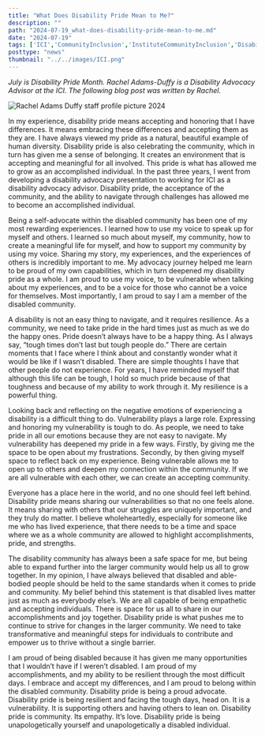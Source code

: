 ```yaml
---
title: "What Does Disability Pride Mean to Me?"
description: ""
path: "2024-07-19_what-does-disability-pride-mean-to-me.md"
date: "2024-07-19"
tags: ['ICI','CommunityInclusion','InstituteCommunityInclusion','DisabilityPride', 'DisabilityPrideMonth']
posttype: "news"
thumbnail: "../../images/ICI.png"
---
```



*July is Disability Pride Month. Rachel Adams-Duffy is a Disability Advocacy Advisor at the ICI. The following blog post was written by Rachel.*

![Rachel Adams Duffy staff profile picture 2024](/images/rachel-adams-duffy-staff-profile-picture-2024.jpeg)

In my experience, disability pride means accepting and honoring that I have differences. It means embracing these differences and accepting them as they are. I have always viewed my pride as a natural, beautiful example of human diversity. Disability pride is also celebrating the community, which in turn has given me a sense of belonging. It creates an environment that is accepting and meaningful for all involved. This pride is what has allowed me to grow as an accomplished individual. In the past three years, I went from developing a disability advocacy presentation to working for ICI as a disability advocacy advisor. Disability pride, the acceptance of the community, and the ability to navigate through challenges has allowed me to become an accomplished individual.

Being a self-advocate within the disabled community has been one of my most rewarding experiences. I learned how to use my voice to speak up for myself and others. I learned so much about myself, my community, how to create a meaningful life for myself, and how to support my community by using my voice. Sharing my story, my experiences, and the experiences of others is incredibly important to me. My advocacy journey helped me learn to be proud of my own capabilities, which in turn deepened my disability pride as a whole. I am proud to use my voice, to be vulnerable when talking about my experiences, and to be a voice for those who cannot be a voice for themselves. Most importantly, I am proud to say I am a member of the disabled community.

A disability is not an easy thing to navigate, and it requires resilience. As a community, we need to take pride in the hard times just as much as we do the happy ones. Pride doesn’t always have to be a happy thing. As I always say, “tough times don’t last but tough people do.” There are certain moments that I face where I think about and constantly wonder what it would be like if I wasn’t disabled. There are simple thoughts I have that other people do not experience. For years, I have reminded myself that although this life can be tough, I hold so much pride because of that toughness and because of my ability to work through it. My resilience is a powerful thing.

Looking back and reflecting on the negative emotions of experiencing a disability is a difficult thing to do. Vulnerability plays a large role. Expressing and honoring my vulnerability is tough to do. As people, we need to take pride in all our emotions because they are not easy to navigate. My vulnerability has deepened my pride in a few ways. Firstly, by giving me the space to be open about my frustrations. Secondly, by then giving myself space to reflect back on my experience. Being vulnerable allows me to open up to others and deepen my connection within the community. If we are all vulnerable with each other, we can create an accepting community.

Everyone has a place here in the world, and no one should feel left behind. Disability pride means sharing our vulnerabilities so that no one feels alone. It means sharing with others that our struggles are uniquely important, and they truly do matter. I believe wholeheartedly, especially for someone like me who has lived experience, that there needs to be a time and space where we as a whole community are allowed to highlight accomplishments, pride, and strengths.

The disability community has always been a safe space for me, but being able to expand further into the larger community would help us all to grow together. In my opinion, I have always believed that disabled and able-bodied people should be held to the same standards when it comes to pride and community. My belief behind this statement is that disabled lives matter just as much as everybody else’s. We are all capable of being empathetic and accepting individuals. There is space for us all to share in our accomplishments and joy together. Disability pride is what pushes me to continue to strive for changes in the larger community. We need to take transformative and meaningful steps for individuals to contribute and empower us to thrive without a single barrier.

I am proud of being disabled because it has given me many opportunities that I wouldn’t have if I weren’t disabled. I am proud of my accomplishments, and my ability to be resilient through the most difficult days. I embrace and accept my differences, and I am proud to belong within the disabled community. Disability pride is being a proud advocate. Disability pride is being resilient and facing the tough days, head on. It is a vulnerability. It is supporting others and having others to lean on. Disability pride is community. Its empathy. It’s love. Disability pride is being unapologetically yourself and unapologetically a disabled individual.
